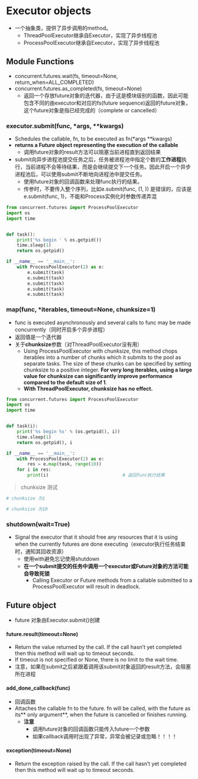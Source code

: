 # Executor objects
- 一个抽象类，提供了异步调用的method。
	- ThreadPoolExecutor继承自Executor，实现了异步线程池
	- ProcessPoolExecutor继承自Executor，实现了异步线程池



## Module Functions
- concurrent.futures.wait(fs, timeout=None, return_when=ALL_COMPLETED)
- concurrent.futures.as_completed(fs, timeout=None)
	- 返回一个存放future对象的迭代器，由于这是模块级别的函数，因此可能包含不同的由executor和对应的fs(future sequence)返回的future对象，这个future对象是指已经完成的（complete  or  cancelled）



### executor.submit(func, *args, **kwargs)
- Schedules the callable, fn, to be executed as fn(*args **kwargs)
- **returns a Future object representing the execution of the callable**
	- 调用future对象的result方法可以阻塞当前进程直到返回结果
- submit向异步进程池提交任务之后，任务被进程池中指定个数的**工作进程**执行，当前进程不会等待结果，而是会继续提交下一个任务。因此开启一个异步进程池后，可以使用submit不断地向进程池中提交任务。
	- 使用future对象的回调函数来处理func执行的结果。
	- 传参时，不要传入整个序列，比如e.submit(func, (1, )) 是错误的，应该是e.submit(func, 1)，不能和Process实例化时参数传递弄混

```python
from concurrent.futures import ProcessPoolExecutor
import os
import time


def task():
    print('%s begin ' % os.getpid())
    time.sleep(1)
    return os.getpid()

if __name__ == '__main__':
    with ProcessPoolExecutor(2) as e:
        e.submit(task)
        e.submit(task)
        e.submit(task)
        e.submit(task)
        e.submit(task)
```


### map(func, *iterables, timeout=None, chunksize=1) 
- func is executed asynchronously and several calls to func may be made concurrently（同时开启多个异步进程）
- 返回值是一个迭代器
- 关于**chunksize**参数（对ThreadPoolExecutor没有用）
	- Using ProcessPoolExecutor with chunksize, this method chops iterables into a number of chunks which it submits to the pool as separate tasks. The  size of these chunks can be specified by setting chunksize to a positive integer. **For very long iterables, using a large value for chunksize can significantly improve performance compared to the default size of 1**. 
	- **With ThreadPoolExecutor, chunksize has no effect.**

```python
from concurrent.futures import ProcessPoolExecutor
import os
import time


def task(i):
    print('%s begin %s' % (os.getpid(), i))
    time.sleep(1)
    return os.getpid(), i

if __name__ == '__main__':
    with ProcessPoolExecutor(2) as e:
        res = e.map(task, range(10))
    for i in res:
        print(i)                            # 返回func执行结果
```


> chunksize 测试

```python
# chunksize 为1

```

```python
# chunksize 为10

```


### shutdown(wait=True)
- Signal the executor that it should free any resources that it is using when the currently futures are done executing（executor执行任务结束时，通知其回收资源）
	- 使用with避免忘记使用shutdown
	- **在一个submit提交的任务中调用一个executor或Future对象的方法可能会导致死锁**
		- Calling Executor or Future methods from a callable submitted to a ProcessPoolExecutor will result in deadlock.



## Future object
- future 对象由Executor.submit()创建

#### future.result(timeout=None)
- Return the value returned by the call. If the call hasn’t yet completed then this method will wait up to timeout seconds.
- If timeout is not specified or None, there is no limit to the wait time.
- 注意，如果在submit之后紧跟着调用该submit对象返回的result方法，会阻塞所在进程



#### add_done_callback(func)
- 回调函数
- Attaches the callable fn to the future. fn will be called, with the future as its** only argument**, when the future is cancelled or finishes running.
	- **注意**
		- 调用future对象的回调函数只能传入future一个参数
		- 如果callback调用时出现了异常，异常会被记录或忽略！！！！




#### exception(timeout=None)
- Return the exception raised by the call. If the call hasn’t yet completed then this method will wait up to timeout seconds.


